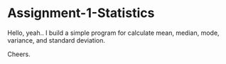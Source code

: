 # Assignment-1-Statistics
Hello, yeah.. I build a simple program for calculate mean, median, mode, variance, and standard deviation.

Cheers.
